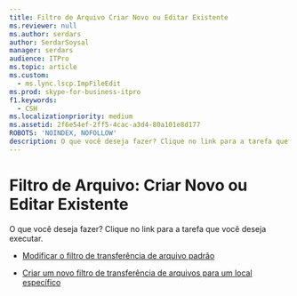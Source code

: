 ```yaml
---
title: Filtro de Arquivo Criar Novo ou Editar Existente
ms.reviewer: null
ms.author: serdars
author: SerdarSoysal
manager: serdars
audience: ITPro
ms.topic: article
ms.custom:
  - ms.lync.lscp.ImpFileEdit
ms.prod: skype-for-business-itpro
f1.keywords:
  - CSH
ms.localizationpriority: medium
ms.assetid: 2f6e54ef-2ff5-4cac-a3d4-80a101e8d177
ROBOTS: 'NOINDEX, NOFOLLOW'
description: O que você deseja fazer? Clique no link para a tarefa que você deseja executar.
---
```


# <a name="file-filter-create-new-or-edit-existing"></a>Filtro de Arquivo: Criar Novo ou Editar Existente

O que você deseja fazer? Clique no link para a tarefa que você deseja executar.

- [Modificar o filtro de transferência de arquivo padrão](/previous-versions/office/lync-server-2013/lync-server-2013-modify-the-default-file-transfer-filter)

- [Criar um novo filtro de transferência de arquivos para um local específico](/previous-versions/office/lync-server-2013/lync-server-2013-create-a-new-file-transfer-filter-for-a-specific-site)